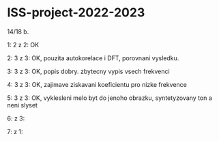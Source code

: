 # ISS-project-2022-2023
14/18 b.

1: 2 z 2: OK

2: 3 z 3: OK, pouzita autokorelace i DFT, porovnani vysledku.

3: 3 z 3: OK, popis dobry. zbytecny vypis vsech frekvenci

4: 3 z 3: OK, zajimave ziskavani koeficientu pro nizke frekvence

5: 3 z 3: OK, vyklesleni melo byt do jenoho obrazku, syntetyzovany ton a neni slyset

6:  z 3:

7:  z 1:
